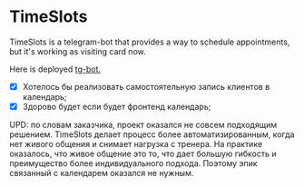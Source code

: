# TimeSlots
TimeSlots is a telegram-bot that provides a way to schedule appointments, but it's working as visiting card now.

Here is deployed [tg-bot.](https://t.me/AnnaPershinaDDX_bot)

- [X] Хотелось бы реализовать самостоятельную запись клиентов в календарь;
- [X] Здорово будет если будет фронтенд календарь;

UPD: по словам заказчика, проект оказался не совсем подходящим решением. TimeSlots делает процесс более автоматизированным, когда нет живого общения и снимает нагрузка с тренера. На практике оказалось, что живое общение это то, что дает большую гибкость и преимущество более индивидуального подхода. Поэтому эпик связанный с календарем оказался не нужным.
